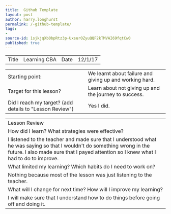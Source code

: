 ```yaml
---
title:  Github Template
layout: post
author: harry.longhurst
permalink: /-github-template/
tags:
- 
source-id: 1sjkjqXb0bpRtz3p-UxsurOZyuQQF2kTMVAI69fqtCw0
published: true
---
```

<table>
  <tr>
    <td>Title</td>
    <td>Learning CBA</td>
    <td>Date</td>
    <td>12/1/17</td>
  </tr>
</table>


<table>
  <tr>
    <td>Starting point:</td>
    <td>We learnt about failure and giving up and working hard.</td>
  </tr>
  <tr>
    <td>Target for this lesson?</td>
    <td>Learn about not giving up and the journey to success.</td>
  </tr>
  <tr>
    <td>Did I reach my target? 
(add details to "Lesson Review")</td>
    <td>Yes I did.</td>
  </tr>
</table>


<table>
  <tr>
    <td>Lesson Review</td>
  </tr>
  <tr>
    <td>How did I learn? What strategies were effective? </td>
  </tr>
  <tr>
    <td>I listened to the teacher and made sure that I understood what he was saying so that I wouldn't do something wrong in the future. I also made sure that I payed attention so I knew what I had to do to improve.

</td>
  </tr>
  <tr>
    <td>What limited my learning? Which habits do I need to work on? </td>
  </tr>
  <tr>
    <td>Nothing because most of the lesson was just listening to the teacher. </td>
  </tr>
  <tr>
    <td>What will I change for next time? How will I improve my learning?</td>
  </tr>
  <tr>
    <td>I will make sure that I understand how to do things before going off and doing it.</td>
  </tr>
</table>


